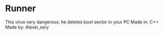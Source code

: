 # Runner
This virus very dangerous, he deletes boot sector in your PC
Made in: C++
Made by: Alexei_sery
